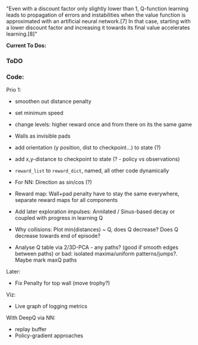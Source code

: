 "Even with a discount factor only slightly lower than 1, Q-function learning leads to propagation of errors and instabilities when the value function is approximated with an artificial neural network.[7] In that case, starting with a lower discount factor and increasing it towards its final value accelerates learning.[8]"

**Current To Dos:**

### ToDO

### Code:

Prio 1:

* smoothen out distance penalty
* set minimum speed
* change levels: higher reward once and from there on its the same game
* Walls as invisible pads
* add orientation (y position, dist to checkpoint...) to state (?)

* add x,y-distance to checkpoint to state (? - policy vs observations)
* `reward_list` to `reward_dict`, named, all other code dynamically

* For NN: Direction as sin/cos (?)
* Reward map: Wall+pad penalty have to stay the same everywhere, separate reward maps for all components
* Add later exploration impulses: Annilated / Sinus-based decay or coupled with progress in learning Q
* Why collisions: Plot min(distances) ~ Q, does Q decrease? Does Q decrease towards end of episode?
* Analyse Q table via 2/3D-PCA - any paths? (good if smooth edges between paths) or bad: isolated maxima/uniform patterns/jumps?. Maybe mark maxQ paths

Later:

* Fix Penalty for top wall (move trophy?)


Viz:

* Live graph of logging metrics

With DeepQ via NN:

* replay buffer
* Policy-gradient approaches